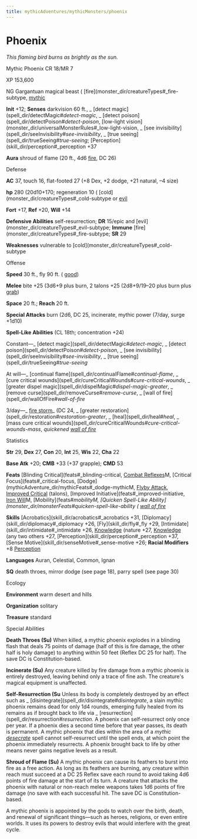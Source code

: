 ```yaml
---
title: mythicAdventures/mythicMonsters/phoenix
---
```

# Phoenix

_This flaming bird burns as brightly as the sun._

Mythic Phoenix CR 18/MR 7

XP 153,600

NG Gargantuan magical beast ( [fire](monster_dir/creatureTypes#_fire-subtype, [mythic](mythicAdventure_dir/mythicMonsters#_mythic-subtype)

**Init** +12; **Senses** darkvision 60 ft., _ [detect magic](spell_dir/detectMagic#_detect-magic_, _ [detect poison](spell_dir/detectPoison#_detect-poison_, [low-light vision](monster_dir/universalMonsterRules#_low-light-vision, _ [see invisibility](spell_dir/seeInvisibility#_see-invisibility_, _ [true seeing](spell_dir/trueSeeing#_true-seeing_; [Perception](skill_dir/perception#_perception +37

**Aura** shroud of flame (20 ft., 4d6 [fire](monster_dir/creatureTypes#_fire-subtype), DC 26)

Defense

**AC** 37, touch 16, flat-footed 27 (+8 Dex, +2 dodge, +21 natural, –4 size)

**hp** 280 (20d10+170; regeneration 10 ( [cold](monster_dir/creatureTypes#_cold-subtype or [evil](monster_dir/creatureTypes#_evil-subtype)

**Fort** +17, **Ref** +20, **Will** +14

**Defensive Abilities** self-resurrection; **DR** 15/epic and [evil](monster_dir/creatureTypes#_evil-subtype; **Immune** [fire](monster_dir/creatureTypes#_fire-subtype; **SR** 29

**Weaknesses** vulnerable to [cold](monster_dir/creatureTypes#_cold-subtype

Offense

**Speed** 30 ft., fly 90 ft. ( [good](monster_dir/creatureTypes#_good-subtype))

**Melee** bite +25 (3d6+9 plus burn, 2 talons +25 (2d8+9/19–20 plus burn plus [grab](monster_dir/universalMonsterRules#_grab))

**Space** 20 ft.; **Reach** 20 ft.

**Special Attacks** burn (2d6, DC 25, incinerate, mythic power (7/day, surge +1d10)

**Spell-Like Abilities** (CL 18th; concentration +24)

Constant—_ [detect magic](spell_dir/detectMagic#_detect-magic_, _ [detect poison](spell_dir/detectPoison#_detect-poison_, _ [see invisibility](spell_dir/seeInvisibility#_see-invisibility_, _ [true seeing](spell_dir/trueSeeing#_true-seeing_

At will—_ [continual flame](spell_dir/continualFlame#_continual-flame_, _ [cure critical wounds](spell_dir/cureCriticalWounds#_cure-critical-wounds_, _ [greater dispel magic](spell_dir/dispelMagic#_dispel-magic-greater_, _ [remove curse](spell_dir/removeCurse#_remove-curse_, _ [wall of fire](spell_dir/wallOfFire#_wall-of-fire_

3/day—_ [fire storm](spell_dir/fireStorm#_fire-storm)_ (DC 24, _ [greater restoration](spell_dir/restoration#_restoration-greater_, _ [heal](spell_dir/heal#_heal_, _ [mass cure critical wounds](spell_dir/cureCriticalWounds#_cure-critical-wounds-mass_, _quickened [wall of fire](spell_dir/wallOfFire#_wall-of-fire)_

Statistics

**Str** 29, **Dex** 27, **Con** 20, **Int** 25, **Wis** 22, **Cha** 22

**Base Atk** +20; **CMB** +33 (+37 grapple); **CMD** 53

**Feats** [Blinding Critical](feats#_blinding-critical, [Combat Reflexes](mythicAdventure_dir/mythicFeats#_combat-reflexes-mythic)M, [Critical Focus](feats#_critical-focus, [Dodge](mythicAdventure_dir/mythicFeats#_dodge-mythicM, [Flyby Attack](monster_dir/monsterFeats#_flyby-attack), [Improved Critical](feats#_improved-critical) (talons), [Improved Initiative](feats#_improved-initiative, [Iron Will](mythicAdventure_dir/mythicFeats#_iron-will-mythic)M, [Mobility](feats#_mobilityM, [Quicken Spell-Like Ability](monster_dir/monsterFeats#_quicken-spell-like-ability (_ [wall of fire](spell_dir/wallOfFire#_wall-of-fire)_

**Skills** [Acrobatics](skill_dir/acrobatics#_acrobatics +31, [Diplomacy](skill_dir/diplomacy#_diplomacy +26, [Fly](skill_dir/fly#_fly +29, [Intimidate](skill_dir/intimidate#_intimidate +26, [Knowledge](skill_dir/knowledge#_knowledge) (nature +27, [Knowledge](skill_dir/knowledge#_knowledge) (any two others +27, [Perception](skill_dir/perception#_perception +37, [Sense Motive](skill_dir/senseMotive#_sense-motive +26; **Racial Modifiers** +8 [Perception](skill_dir/perception#_perception)

**Languages** Auran, Celestial, Common, Ignan

**SQ** death throes, mirror dodge (see page 18), parry spell (see page 30)

Ecology

**Environment** warm desert and hills

**Organization** solitary

**Treasure** standard

Special Abilities

**Death Throes (Su)** When killed, a mythic phoenix explodes in a blinding flash that deals 75 points of damage (half of this is fire damage, the other half is holy damage) to anything within 50 feet (Reflex DC 25 for half). The save DC is Constitution-based.

**Incinerate (Su)** Any creature killed by fire damage from a mythic phoenix is entirely destroyed, leaving behind only a trace of fine ash. The creature's magical equipment is unaffected.

**Self-Resurrection (Su** Unless its body is completely destroyed by an effect such as _ [disintegrate](spell_dir/disintegrate#_disintegrate_, a slain mythic phoenix remains dead for only 1d4 rounds, emerging fully healed from its remains as if brought back to life via _ [resurrection](spell_dir/resurrection#_resurrection_. A phoenix can self-resurrect only once per year. If a phoenix dies a second time before that year passes, its death is permanent. A mythic phoenix that dies within the area of a _mythic [desecrate](spell_dir/desecrate#_desecrate)_ spell cannot self-resurrect until the spell ends, at which point the phoenix immediately resurrects. A phoenix brought back to life by other means never gains negative levels as a result.

**Shroud of Flame (Su)** A mythic phoenix can cause its feathers to burst into fire as a free action. As long as its feathers are burning, any creature within reach must succeed at a DC 25 Reflex save each round to avoid taking 4d6 points of fire damage at the start of its turn. A creature that attacks the phoenix with natural or non-reach melee weapons takes 1d6 points of fire damage (no save with each successful hit. The save DC is Constitution-based.

A mythic phoenix is appointed by the gods to watch over the birth, death, and renewal of significant things—such as heroes, religions, or even entire worlds. It uses its powers to destroy evils that would interfere with the great cycle.

